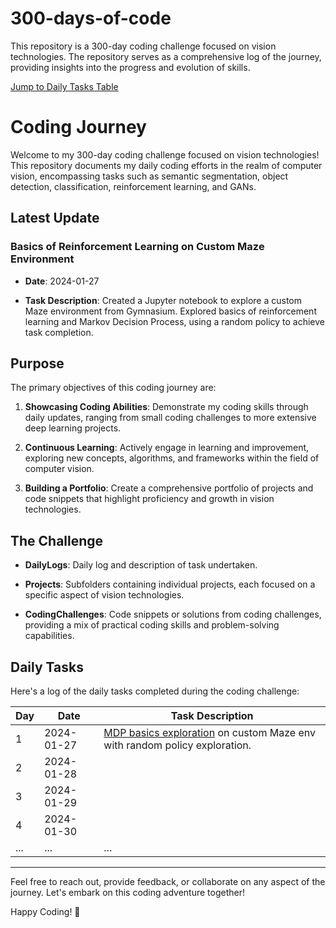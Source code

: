 # 300-days-of-code
This repository is a 300-day coding challenge focused on vision technologies.  The repository serves as a comprehensive log of the journey, providing insights into the progress and evolution of skills.

[Jump to Daily Tasks Table](#daily-tasks)

# Coding Journey

Welcome to my 300-day coding challenge focused on vision technologies! This repository documents my daily coding efforts in the realm of computer vision, encompassing tasks such as semantic segmentation, object detection, classification, reinforcement learning, and GANs.

## Latest Update

### Basics of Reinforcement Learning on Custom Maze Environment

- **Date**: 2024-01-27

- **Task Description**: Created a Jupyter notebook to explore a custom Maze environment from Gymnasium. Explored basics of reinforcement learning and Markov Decision Process, using a random policy to achieve task completion.


## Purpose

The primary objectives of this coding journey are:

1. **Showcasing Coding Abilities**: Demonstrate my coding skills through daily updates, ranging from small coding challenges to more extensive deep learning projects.

2. **Continuous Learning**: Actively engage in learning and improvement, exploring new concepts, algorithms, and frameworks within the field of computer vision.

3. **Building a Portfolio**: Create a comprehensive portfolio of projects and code snippets that highlight proficiency and growth in vision technologies.

## The Challenge

- **DailyLogs**: Daily log and description of task undertaken.

- **Projects**: Subfolders containing individual projects, each focused on a specific aspect of vision technologies.

- **CodingChallenges**: Code snippets or solutions from coding challenges, providing a mix of practical coding skills and problem-solving capabilities.


## Daily Tasks

Here's a log of the daily tasks completed during the coding challenge:

| Day | Date       | Task Description                                       |
|----|------------|--------------------------------------------------------|
| 1  | 2024-01-27 | [MDP basics exploration](https://github.com/Ramsi-K/reinforcement-learning/blob/main/Basics_of_Markov_Decision_Process.ipynb) on custom Maze env with random policy exploration.|
| 2  | 2024-01-28 |  |
| 3  | 2024-01-29 |  |
| 4  | 2024-01-30 |  |
| ...| ...        | ...                                                    |




-----
Feel free to reach out, provide feedback, or collaborate on any aspect of the journey. Let's embark on this coding adventure together!

Happy Coding! 🚀
